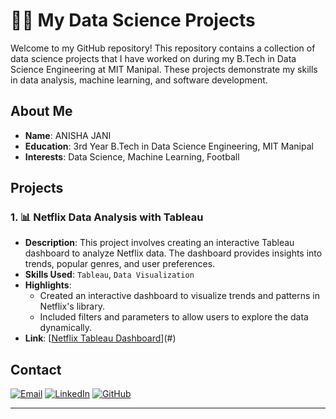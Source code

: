 # 🧑‍💻 My Data Science Projects

Welcome to my GitHub repository! This repository contains a collection of data science projects that I have worked on during my B.Tech in Data Science Engineering at MIT Manipal. These projects demonstrate my skills in data analysis, machine learning, and software development.

## About Me

- **Name**: ANISHA JANI
- **Education**: 3rd Year B.Tech in Data Science Engineering, MIT Manipal
- **Interests**: Data Science, Machine Learning, Football


## Projects

### 1. 📊 Netflix Data Analysis with Tableau
- **Description**: This project involves creating an interactive Tableau dashboard to analyze Netflix data. The dashboard provides insights into trends, popular genres, and user preferences.
- **Skills Used**: `Tableau`, `Data Visualization`
- **Highlights**:
  - Created an interactive dashboard to visualize trends and patterns in Netflix's library.
  - Included filters and parameters to allow users to explore the data dynamically.
- **Link**: [[Netflix Tableau Dashboard](https://public.tableau.com/views/Book1_17162201849660/Dashboard1?:language=en-US&publish=yes&:sid=&:display_count=n&:origin=viz_share_link)](#) <!-- Replace with actual link to Tableau dashboard or repository -->


## Contact


[![Email](https://img.shields.io/badge/Email-janianisha36@gmail.com-blue)](mailto:janianisha36@gmail.com)
[![LinkedIn](https://img.shields.io/badge/LinkedIn-Profile-blue)](https://www.linkedin.com/in/anishajani/)
[![GitHub](https://img.shields.io/badge/GitHub-Profile-black)](https://github.com/Anishajani49)


---


